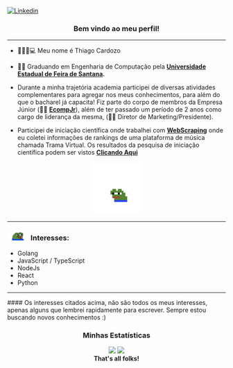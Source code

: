 [![Linkedin](https://img.shields.io/badge/Thiago%20Cardozo-blue?logo=linkedin)](https://www.linkedin.com/in/kadozo/) 

<h3 align="center">Bem vindo ao meu perfil!  </h3> 
<hr/>


- 👨🏾‍💻💻 Meu nome é Thiago Cardozo
- 🧑‍🎓 Graduando em Engenharia de Computação pela **[Universidade Estadual de Feira de Santana](http://www.uefs.br/).**

- Durante a minha trajetória academia participei de diversas atividades complementares para agregar nos meus conhecimentos, para além do que o bacharel já capacita! Fiz parte do corpo de membros da Empresa Júnior (🚀💙 **[EcompJr](https://ecompjr.com.br/)**), além de ter passado um período de 2 anos como cargo de liderança da mesma, (🚀💙 Diretor de Marketing/Presidente). 

- Participei de iniciação científica onde trabalhei com **[WebScraping](https://www.parsehub.com/blog/what-is-web-scraping/)** onde eu coletei informações de rankings de uma plataforma de música chamada Trama Virtual. Os resultados da pesquisa de iniciação científica podem ser vistos **[Clicando Aqui](http://bit.ly/plataformasdemusicabrasil)**

<div align="center">
  <img height="120em" src="https://github.com/Kadozo/Kadozo/blob/507eba08a97c6870723dc33b2285f2708fb7ba2e/assets/pepehop3x.gif">

</div>
<hr/>

### <img height="20em" src="assets/7580-pepe-happy.png"> Interesses:  ###  
- Golang
- JavaScript / TypeScript
- NodeJs
- React
- Python

<hr/>
#### Os interesses citados acima, não são todos os meus interesses, apenas alguns que lembrei rapidamente para escrever. Sempre estou buscando novos conhecimentos :) 
<div align="center">
  <h3>Minhas Estatísticas</h3>
  <img height="180em" src="https://github-readme-stats.vercel.app/api?username=Kadozo&theme=omni">
  <img height="180em"  src="https://github-readme-stats.vercel.app/api/top-langs/?username=Kadozo&layout=compact&theme=omni">
</div>


<div align="center">
  <strong>That's all folks!</strong>
</div>
